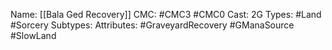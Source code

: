Name: [[Bala Ged Recovery]]
CMC: #CMC3 #CMC0
Cast: 2G
Types: #Land #Sorcery
Subtypes: 
Attributes: #GraveyardRecovery #GManaSource #SlowLand